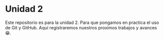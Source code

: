 # Unidad 2
Este repositorio es para la unidad 2. Para que pongamos en practica el uso de Git y GitHub. Aquí registraremos nuestros proximos trabajos y avances 😁.